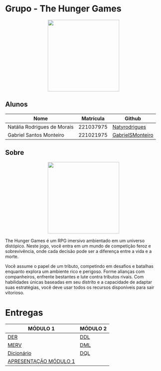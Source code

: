 # Grupo - The Hunger Games

<div align="center">

<div align="center"><img src= "https://vgboxart.com/resources/logo/2407_the-hunger-games-prev.png" height="230" width="auto"/></div>

</div>

## Alunos

| Nome                             | Matrícula | Github                                         |
| -------------------------------- | --------- | ---------------------------------------------- |
| Natália Rodrigues de Morais      | 221037975 | [Natyrodrigues](https://github.com/Natyrodrigues) |
| Gabriel Santos Monteiro          | 221021975 | [GabrielSMonteiro](https://github.com/GabrielSMonteiro) |


## Sobre

<div align="center"><img src= "https://giffiles.alphacoders.com/923/9238.gif" height="230" width="auto"/></div>

The Hunger Games é um RPG imersivo ambientado em um universo distópico. Neste jogo, você entra em um mundo de competição feroz e sobrevivência, onde cada decisão pode ser a diferença entre a vida e a morte.

Você assume o papel de um tributo, competindo em desafios e batalhas enquanto explora um ambiente rico e perigoso. Forme alianças com companheiros, enfrente bestantes e lute contra tributos rivais. Com habilidades únicas baseadas em seu distrito e a capacidade de adaptar suas estratégias, você deve usar todos os recursos disponíveis para sair vitorioso.


# Entregas

| MÓDULO 1                                  | MÓDULO 2                                                         |
|-------------------------------------------|------------------------------------------------------------------|
| [DER](docs/modulo_01/DER.md)              |         [DDL](docs/modulo_02/DDL.md)                                                         |
| [MERV](docs/modulo_01/MERV.md)            |         [DML](docs/modulo_02/DML.md)                                                       |
| [Dicionário](docs/modulo_01/dicionario.md)|         [DQL](docs/modulo_02/DQL.md)                               |
| [APRESENTAÇÃO MÓDULO 1](https://youtu.be/5YzNXej9BE8?si=OnlFL7Rn5b7EIj5Y)|                                   |

